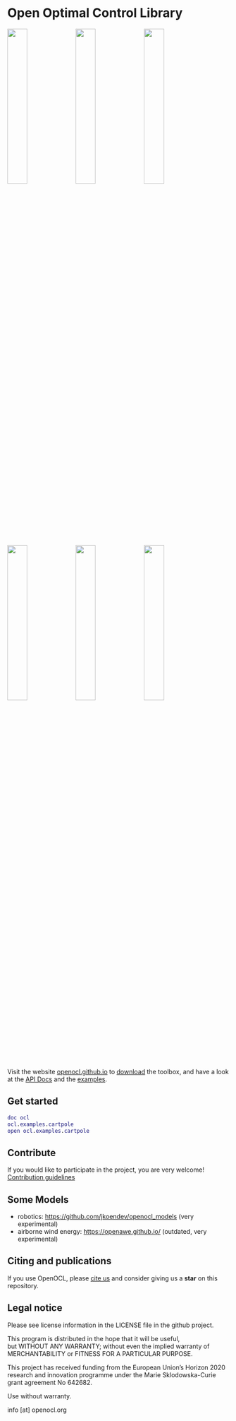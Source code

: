 # Open Optimal Control Library
<img src="https://openocl.github.io/imgs/cartpole.gif" width="30%"> <img src="https://openocl.github.io/imgs/car.png" width="30%"> <img src="https://openocl.github.io/imgs/circ.png" width="30%">  
<img src="https://openocl.github.io/assets/img/p560_two_waypoint.gif" width="30%"> <img src="https://openocl.github.io/assets/img/dpc_swingup_2s.gif" width="30%"> <img src="https://openocl.github.io/imgs/lemn.png" width="30%">    

Visit the website [openocl.github.io](https://openocl.github.io) to [download](https://openocl.github.io/get-started/) the toolbox, and have a look at the [API Docs](https://openocl.github.io/api-docs/) and the [examples](https://github.com/OpenOCL/OpenOCL/tree/master/%2Bocl/%2Bexamples).

## Get started

```m
doc ocl
ocl.examples.cartpole
open ocl.examples.cartpole
```

## Contribute

If you would like to participate in the project, you are very welcome! [Contribution guidelines](https://openocl.github.io/contribute/)

## Some Models

* robotics: https://github.com/jkoendev/openocl_models (very experimental)
* airborne wind energy: https://openawe.github.io/ (outdated, very experimental)

## Citing and publications

If you use OpenOCL, please [cite us](https://openocl.github.io/publications/) and consider giving us a **star** on this repository.

## Legal notice

Please see license information in the LICENSE file in the github project. 

This program is distributed in the hope that it will be useful,   
but WITHOUT ANY WARRANTY; without even the implied warranty of   
MERCHANTABILITY or FITNESS FOR A PARTICULAR PURPOSE.

This project has received funding from the European Union’s Horizon 2020 research and innovation programme under the Marie Sklodowska-Curie grant agreement No 642682.

Use without warranty.  

info [at] openocl.org


